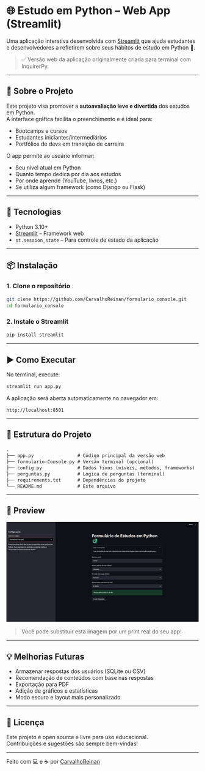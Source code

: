 
# 🌐 Estudo em Python – Web App (Streamlit)

Uma aplicação interativa desenvolvida com [Streamlit](https://streamlit.io/) que ajuda estudantes e desenvolvedores a refletirem sobre seus hábitos de estudo em Python 🐍.

> ✅ Versão web da aplicação originalmente criada para terminal com InquirerPy.

---

## 🚀 Sobre o Projeto

Este projeto visa promover a **autoavaliação leve e divertida** dos estudos em Python.  
A interface gráfica facilita o preenchimento e é ideal para:

- Bootcamps e cursos
- Estudantes iniciantes/intermediários
- Portfólios de devs em transição de carreira

O app permite ao usuário informar:

- Seu nível atual em Python
- Quanto tempo dedica por dia aos estudos
- Por onde aprende (YouTube, livros, etc.)
- Se utiliza algum framework (como Django ou Flask)

---

## 🧰 Tecnologias

- Python 3.10+
- [Streamlit](https://streamlit.io/) – Framework web
- `st.session_state` – Para controle de estado da aplicação

---

## 📦 Instalação

### 1. Clone o repositório

```bash
git clone https://github.com/CarvalhoReinan/formulario_console.git
cd formulario_console
```

### 2. Instale o Streamlit

```bash
pip install streamlit
```

---

## ▶️ Como Executar

No terminal, execute:

```bash
streamlit run app.py
```

A aplicação será aberta automaticamente no navegador em:

```
http://localhost:8501
```

---

## 📁 Estrutura do Projeto

```
.
├── app.py                # Código principal da versão web
├── formulario-Console.py # Versão terminal (opcional)
├── config.py             # Dados fixos (níveis, métodos, frameworks)
├── perguntas.py          # Lógica de perguntas (terminal)
├── requirements.txt      # Dependências do projeto
└── README.md             # Este arquivo
```

---

## 📸 Preview

![alt text](image.png)

> Você pode substituir esta imagem por um print real do seu app!

---

## 💡 Melhorias Futuras

- Armazenar respostas dos usuários (SQLite ou CSV)
- Recomendação de conteúdos com base nas respostas
- Exportação para PDF
- Adição de gráficos e estatísticas
- Modo escuro e layout mais personalizado

---

## 📄 Licença

Este projeto é open source e livre para uso educacional.  
Contribuições e sugestões são sempre bem-vindas!


---

Feito com 💻 e ☕ por [CarvalhoReinan](https://github.com/CarvalhoReinan)
